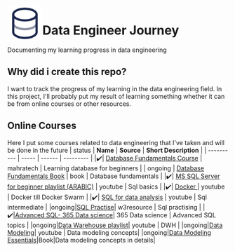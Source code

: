 <img src="images/database.svg" width=80 align="left">


# Data Engineer Journey 
 Documenting my learning progress in data engineering 
## Why did i create this repo?
I want to track the progress of my learning in the data engineering field. In this project, I'll probably put my result of learning something whether it can be from online courses or other resources.

## Online Courses
Here I put some courses related to data engineering that I've taken and will be done in the future
| status  | **Name** | **Source** | **Short Description** | 
| ---------- | ----- | ------ | --------- |
|✔️| [Database Fundamentals Course](https://maharatech.gov.eg/mod/hvp/view.php?id=7135)  | mahratech  | Learning database for beginners |
| ongoing | [Database Fundamentals Book](http://debracollege.dspaces.org/bitstream/123456789/168/1/Fundamentals-of-Database-Systems-Pearson-2015-Ramez-Elmasri-Shamkant-B.-Navathe.pdf)  | book | Database fundamentals |
|✔️| [MS SQL Server for beginner playlist (ARABIC)](https://youtube.com/playlist?list=PL1DUmTEdeA6J6oDLTveTt4Z7E5qEfFluE&si=CnRSYT_x4MpmHgfH) | youtube | Sql basics |
|✔️| [Docker ](https://www.youtube.com/watch?v=PrusdhS2lmo&t=10116s) | youtube | Docker till Docker Swarm |
|✔️| [SQL for data analysis](https://www.youtube.com/watch?v=kb-_GbpH3sQ&t=134s) | youtube | Sql intermediate |
|ongoing|[SQL Practise](https://www.w3resource.com/sql-exercises/)| w3resource | Sql practising |
|✔️|[Advanced SQL- 365 Data science](https://learn.365datascience.com/courses/advanced-sql/)| 365 Data science | Advanced SQL topics |
|ongoing|[Data Warehouse playlist](https://www.youtube.com/playlist?list=PL9ooVrP1hQOEDSc5QEbI8WYVV_EbWKJwX)| youtube | DWH |
|ongoing|[Data Modeling](https://youtube.com/playlist?list=PLxNoJq6k39G_Ffv8Na1oRbob0sVHfFc_T&si=dbOqgB7JbcTIjFvO)| youtube | Data modeling concepts|
|ongoing|[Data Modeling Essentials](http://160592857366.free.fr/joe/ebooks/tech/Data%20Modeling%20Essentials%203rd%20ed%20-%20G.%20Simsion,%20G.%20Witt%20(2005)%20WW.pdf)|Book|Data modeling concepts in details|

